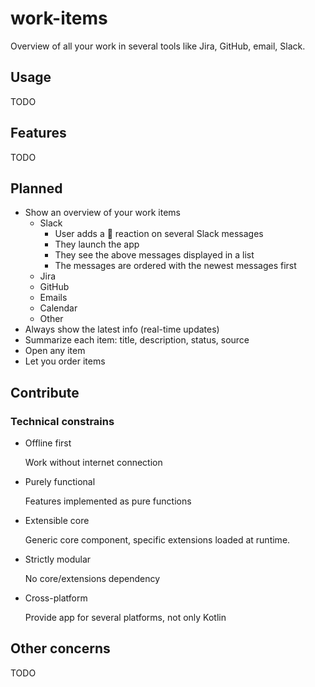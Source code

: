 # work-items

Overview of all your work in several tools like Jira, GitHub, email, Slack.

## Usage

TODO

## Features

TODO

## Planned

- Show an overview of your work items
    - Slack
        - User adds a 👀 reaction on several Slack messages
        - They launch the app
        - They see the above messages displayed in a list
        - The messages are ordered with the newest messages first
    - Jira
    - GitHub
    - Emails
    - Calendar
    - Other
- Always show the latest info (real-time updates)
- Summarize each item: title, description, status, source 
- Open any item
- Let you order items 

## Contribute

### Technical constrains

- Offline first 

    Work without internet connection

- Purely functional

    Features implemented as pure functions 

- Extensible core

    Generic core component, specific extensions loaded at runtime. 

- Strictly modular

    No core/extensions dependency

- Cross-platform

    Provide app for several platforms, not only Kotlin

## Other concerns

TODO
